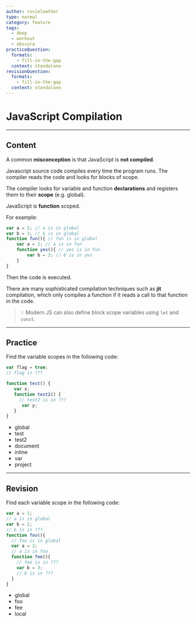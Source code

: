 ```yaml
---
author: rosielowther
type: normal
category: feature
tags:
  - deep
  - workout
  - obscura
practiceQuestion:
  formats:
    - fill-in-the-gap
  context: standalone
revisionQuestion:
  formats:
    - fill-in-the-gap
  context: standalone
---
```


# JavaScript Compilation


---

## Content

A common **misconception** is that JavaScript is **not compiled**.

Javascript source code compiles every time the program runs. The compiler reads the code and looks for blocks of scope.

The compiler looks for variable and function **declarations** and registers them to their **scope** (e.g. global).

JavaScript is **function** scoped.

For example:

```javascript
var a = 2; // a is in global
var b = 3; // b is in global
function fun(){ // fun is in global
    var a = 2; // a is in fun
    function yes(){ // yes is in fun
        var b = 3; // b is in yes
    }
}
```

Then the code is executed.

There are many sophisticated compilation techniques such as **jit** compilation, which only compiles a function if it reads a call to that function in the code.

> 💡 Modern JS can also define block scope variables using `let` and `const`.


---

## Practice

Find the variable scopes in the following code:

```javascript
var flag = true; 
// flag is ???

function test() {
   var x;
   function test2() { 
     // test2 is in ???
      var y;
   }
}
```

- global
- test
- test2
- document
- inline
- var
- project


---

## Revision

Find each variable scope in the following code:

```javascript
var a = 1; 
// a is in global
var b = 2; 
// b is in ???
function foo(){ 
  // foo is in global
  var a = 2; 
  // a is in foo
  function fee(){ 
    // fee is in ???
    var b = 3; 
    // b is in ???
  }
}
```

- global
- foo
- fee
- local
 

